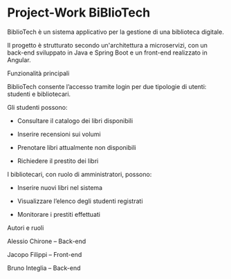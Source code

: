 # Project-Work BiBlioTech
 BiblioTech è un sistema applicativo per la gestione di una biblioteca digitale.

 Il progetto è strutturato secondo un'architettura a microservizi, con un back-end sviluppato in Java e Spring Boot e un front-end realizzato in Angular.


 Funzionalità principali

BiblioTech consente l’accesso tramite login per due tipologie di utenti: studenti e bibliotecari.

Gli studenti possono:

 - Consultare il catalogo dei libri disponibili

 - Inserire recensioni sui volumi

 - Prenotare libri attualmente non disponibili

 - Richiedere il prestito dei libri

I bibliotecari, con ruolo di amministratori, possono:

- Inserire nuovi libri nel sistema

- Visualizzare l’elenco degli studenti registrati

- Monitorare i prestiti effettuati
 

Autori e ruoli

Alessio Chirone – Back-end

Jacopo Filippi – Front-end

Bruno Integlia – Back-end

